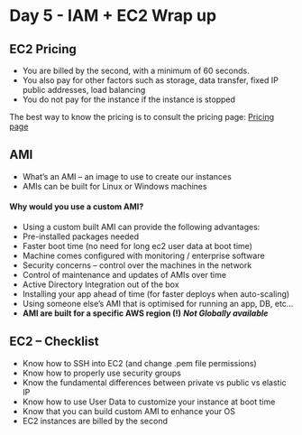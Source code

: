 # Day 5 - IAM + EC2 Wrap up

## EC2 Pricing
- You are billed by the second, with a minimum of 60 seconds.
- You also pay for other factors such as storage, data transfer, fixed IP
  public addresses, load balancing   
- You do not pay for the instance if the instance is stopped

The best way to know the pricing is to consult the pricing page:
[Pricing page](https://aws.amazon.com/ec2/pricing/on-demand/)

## AMI

- What’s an AMI – an image to use to create our instances
- AMIs can be built for Linux or Windows machines

#### Why would you use a custom AMI?
- Using a custom built AMI can provide the following advantages:
- Pre-installed packages needed
- Faster boot time (no need for long ec2 user data at boot time)
- Machine comes configured with monitoring / enterprise software
- Security concerns – control over the machines in the network
- Control of maintenance and updates of AMIs over time
- Active Directory Integration out of the box
- Installing your app ahead of time (for faster deploys when auto-scaling)
- Using someone else’s AMI that is optimised for running an app, DB, etc…
- **AMI are built for a specific AWS region (!)** ***Not Globally available***

## EC2 – Checklist
- Know how to SSH into EC2 (and change .pem file permissions)
- Know how to properly use security groups
- Know the fundamental differences between private vs public vs elastic IP
- Know how to use User Data to customize your instance at boot time
- Know that you can build custom AMI to enhance your OS
- EC2 instances are billed by the second